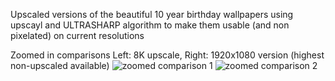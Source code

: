Upscaled versions of the beautiful 10 year birthday wallpapers using upscayl and ULTRASHARP algorithm to make them usable (and non pixelated) on current resolutions

Zoomed in comparisons
Left: 8K upscale, Right: 1920x1080 version (highest non-upscaled available)
![zoomed comparison 1](https://github.com/SigHunter/gentoo10-backgrounds-upscales/assets/8151315/51074bc2-ee34-450e-9ca3-0a18d0d7cef9)
![zoomed comparison 2](https://github.com/SigHunter/gentoo10-backgrounds-upscales/assets/8151315/459148b4-c36f-484e-a165-e73bc5d5b642)
